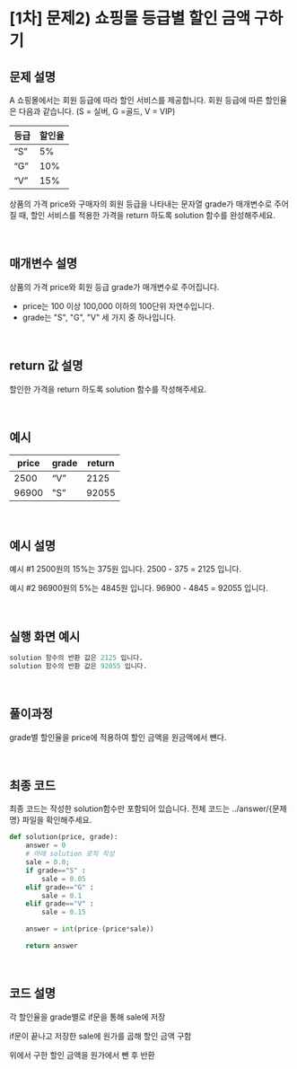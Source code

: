# [1차] 문제2) 쇼핑몰 등급별 할인 금액 구하기

## 문제 설명

A 쇼핑몰에서는 회원 등급에 따라 할인 서비스를 제공합니다. 회원 등급에 따른 할인율은 다음과 같습니다. (S = 실버, G =골드, V = VIP)

| 등급 | 할인율 |
| --- | --- |
| “S” | 5% |
| “G” | 10% |
| “V” | 15% |

상품의 가격 price와 구매자의 회원 등급을 나타내는 문자열 grade가 매개변수로 주어질 때, 할인 서비스를 적용한 가격을 return 하도록 solution 함수를 완성해주세요.
 
<br>
 

## 매개변수 설명

상품의 가격 price와 회원 등급 grade가 매개변수로 주어집니다. 
* price는 100 이상 100,000 이하의 100단위 자연수입니다.
* grade는 "S", "G", "V" 세 가지 중 하나입니다.
 
<br>
 
## return 값 설명

할인한 가격을 return 하도록 solution 함수를 작성해주세요.
 
<br>
 
## 예시

| price | grade | return |
| --- | --- | --- |
| 2500 | “V” | 2125 |
| 96900 | "S” | 92055 |
 
<br>
 
## 예시 설명

예시 #1 2500원의 15%는 375원 입니다. 2500 - 375 = 2125 입니다.

예시 #2 96900원의 5%는 4845원 입니다. 96900 - 4845 = 92055 입니다.
 
<br>
 
## 실행 화면 예시

```python
solution 함수의 반환 값은 2125 입니다.
solution 함수의 반환 값은 92055 입니다.
```
 
<br>
 
## 풀이과정

grade별 할인율을 price에 적용하여 할인 금액을 원금액에서 뺸다.
 
<br>
 
## 최종 코드

최종 코드는 작성한 solution함수만 포함되어 있습니다.
전체 코드는 ../answer/{문제명} 파일을 확인해주세요.

```python
def solution(price, grade):
	answer = 0
	# 아래 solution 로직 작성
	sale = 0.0;
	if grade=="S" :
		sale = 0.05
	elif grade=="G" :
		sale = 0.1
	elif grade=="V" : 
		sale = 0.15
		
	answer = int(price-(price*sale))
	
	return answer
```
 
<br>
 
## 코드 설명

각 할인율을 grade별로 if문을 통해 sale에 저장

if문이 끝나고 저장한 sale에 원가를 곱해 할인 금액 구함

위에서 구한 할인 금액을 원가에서 뺀 후 반환
